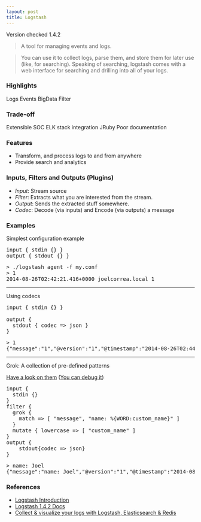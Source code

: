 ```yaml
---
layout: post
title: Logstash
---
```


Version checked <span class="label label-default">1.4.2</span>

> A tool for managing events and logs. 

> You can use it to collect logs, parse them, and store them for later use (like, for searching). Speaking of searching, logstash comes with a web interface for searching and drilling into all of your logs.

### Highlights

<span class="label label-primary">Logs</span>
<span class="label label-primary">Events</span>
<span class="label label-primary">BigData</span>
<span class="label label-primary">Filter</span>

### Trade-off
<span class="label label-success">Extensible</span>
<span class="label label-success">SOC</span>
<span class="label label-success">ELK stack integration</span>
<span class="label label-warning">JRuby</span>
<span class="label label-danger">Poor documentation</span>

### Features

* Transform, and process logs to and from anywhere 
* Provide search and analytics

### Inputs, Filters and Outputs (Plugins)

* *Input*: Stream source
* *Filter*: Extracts what you are interested from the stream.
* *Output*: Sends the extracted stuff somewhere.
* *Codec*: Decode (via inputs) and Encode (via outputs) a message

### Examples

Simplest configuration example

<pre class="message">
input { stdin {} }
output { stdout {} }
</pre>

<pre class="message">
> ./logstash agent -f my.conf
> 1
2014-08-26T02:42:21.416+0000 joelcorrea.local 1
</pre>


<hr />

Using codecs

<pre class="message">
input { stdin {} }

output {
  stdout { codec => json }
}
</pre>

<pre class="message">
> 1
{"message":"1","@version":"1","@timestamp":"2014-08-26T02:44:29.809Z","host":"joelcorrea.local"}
</pre>

<hr />

Grok: A collection of pre-defined patterns 

[Have a look on them](https://github.com/elasticsearch/logstash/tree/master/patterns/grok-patterns) ([You can debug it](https://grokdebug.herokuapp.com/))
<pre class="message">
input {
  stdin {}
}
filter {
  grok { 
  	match => [ "message", "name: %{WORD:custom_name}" ] 
  }
  mutate { lowercase => [ "custom_name" ]
}
output {
    stdout{codec => json}
}
</pre>

<pre class="message">
> name: Joel
{"message":"name: Joel","@version":"1","@timestamp":"2014-08-26T02:56:57.461Z","host":"joelcorrea.local","custom_name":"joel"}
</pre>


### References

* [Logstash Introduction](http://writequit.org/articles/logstash-intro.html)
* [Logstash 1.4.2 Docs](http://logstash.net/docs/1.4.2/)
* [Collect & visualize your logs with Logstash, Elasticsearch & Redis](http://michael.bouvy.net/blog/en/2013/11/19/collect-visualize-your-logs-logstash-elasticsearch-redis-kibana/)
